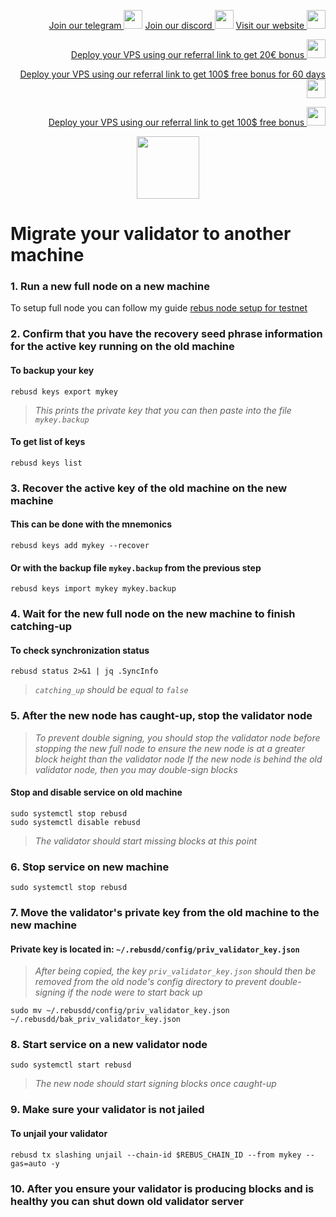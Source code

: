 <p style="font-size:14px" align="right">
<a href="https://t.me/kjnotes" target="_blank">Join our telegram <img src="https://user-images.githubusercontent.com/50621007/183283867-56b4d69f-bc6e-4939-b00a-72aa019d1aea.png" width="30"/></a>
<a href="https://discord.gg/fRVzvPBh" target="_blank">Join our discord <img src="https://user-images.githubusercontent.com/50621007/176236430-53b0f4de-41ff-41f7-92a1-4233890a90c8.png" width="30"/></a>
<a href="https://kjnodes.com/" target="_blank">Visit our website <img src="https://user-images.githubusercontent.com/50621007/168689709-7e537ca6-b6b8-4adc-9bd0-186ea4ea4aed.png" width="30"/></a>
</p>

<p style="font-size:14px" align="right">
<a href="https://hetzner.cloud/?ref=y8pQKS2nNy7i" target="_blank">Deploy your VPS using our referral link to get 20€ bonus <img src="https://user-images.githubusercontent.com/50621007/174612278-11716b2a-d662-487e-8085-3686278dd869.png" width="30"/></a>
</p>
<p style="font-size:14px" align="right">
<a href="https://m.do.co/c/17b61545ca3a" target="_blank">Deploy your VPS using our referral link to get 100$ free bonus for 60 days <img src="https://user-images.githubusercontent.com/50621007/183284313-adf81164-6db4-4284-9ea0-bcb841936350.png" width="30"/></a>
</p>
<p style="font-size:14px" align="right">
<a href="https://www.vultr.com/?ref=7418642" target="_blank">Deploy your VPS using our referral link to get 100$ free bonus <img src="https://user-images.githubusercontent.com/50621007/183284971-86057dc2-2009-4d40-a1d4-f0901637033a.png" width="30"/></a>
</p>

<p align="center">
  <img height="100" height="auto" src="https://user-images.githubusercontent.com/50621007/182218818-f686aebb-6e48-47e1-96a2-e0d8faf44acb.png">
</p>

# Migrate your validator to another machine

### 1. Run a new full node on a new machine
To setup full node you can follow my guide [rebus node setup for testnet](https://github.com/kj89/testnet_manuals/blob/main/rebus/README.md)

### 2. Confirm that you have the recovery seed phrase information for the active key running on the old machine

#### To backup your key
```
rebusd keys export mykey
```
> _This prints the private key that you can then paste into the file `mykey.backup`_

#### To get list of keys
```
rebusd keys list
```

### 3. Recover the active key of the old machine on the new machine

#### This can be done with the mnemonics
```
rebusd keys add mykey --recover
```

#### Or with the backup file `mykey.backup` from the previous step
```
rebusd keys import mykey mykey.backup
```

### 4. Wait for the new full node on the new machine to finish catching-up

#### To check synchronization status
```
rebusd status 2>&1 | jq .SyncInfo
```
> _`catching_up` should be equal to `false`_

### 5. After the new node has caught-up, stop the validator node

> _To prevent double signing, you should stop the validator node before stopping the new full node to ensure the new node is at a greater block height than the validator node_
> _If the new node is behind the old validator node, then you may double-sign blocks_

#### Stop and disable service on old machine
```
sudo systemctl stop rebusd
sudo systemctl disable rebusd
```
> _The validator should start missing blocks at this point_

### 6. Stop service on new machine
```
sudo systemctl stop rebusd
```

### 7. Move the validator's private key from the old machine to the new machine
#### Private key is located in: `~/.rebusdd/config/priv_validator_key.json`

> _After being copied, the key `priv_validator_key.json` should then be removed from the old node's config directory to prevent double-signing if the node were to start back up_
```
sudo mv ~/.rebusdd/config/priv_validator_key.json ~/.rebusdd/bak_priv_validator_key.json
```

### 8. Start service on a new validator node
```
sudo systemctl start rebusd
```
> _The new node should start signing blocks once caught-up_

### 9. Make sure your validator is not jailed
#### To unjail your validator
```
rebusd tx slashing unjail --chain-id $REBUS_CHAIN_ID --from mykey --gas=auto -y
```

### 10. After you ensure your validator is producing blocks and is healthy you can shut down old validator server
